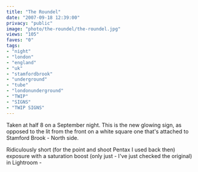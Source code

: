 ```yaml
---
title: "The Roundel"
date: "2007-09-18 12:39:00"
privacy: "public"
image: "photo/the-roundel/the-roundel.jpg"
views: "105"
faves: "0"
tags:
- "night"
- "london"
- "england"
- "uk"
- "stamfordbrook"
- "underground"
- "tube"
- "londonunderground"
- "TWIP"
- "SIGNS"
- "TWIP SIGNS"
---
```

Taken at half 8 on a September night. This is the new glowing sign, as opposed to the lit from the front on a white square one that's attached to Stamford Brook - North side.

Ridiculously short (for the point and shoot Pentax I used back then) exposure with a saturation boost (only just - I've just checked the original) in Lightroom - <a href="/photos/2008/03/01/the-roundel"></a>
